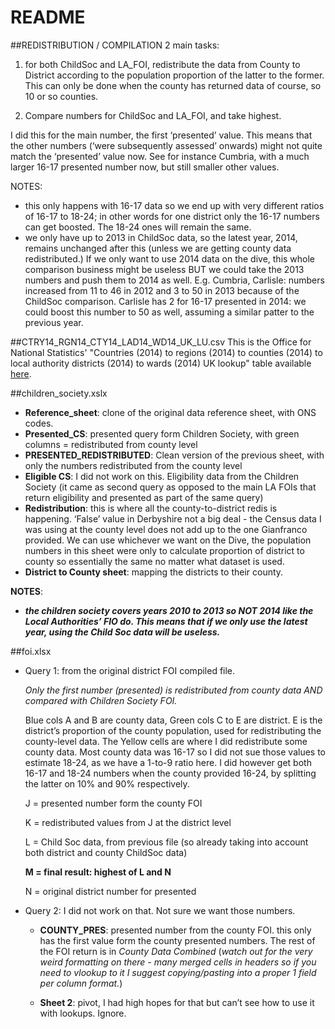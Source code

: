README======##REDISTRIBUTION / COMPILATION2 main tasks:1. for both ChildSoc and LA_FOI, redistribute the data from County to District according to the population proportion of the latter to the former. This can only be done when the county has returned data of course, so 10 or so counties.2. Compare numbers for ChildSoc and LA_FOI, and take highest.I did this for the main number, the first ‘presented’ value.This means that the other numbers (‘were subsequently assessed’ onwards) might not quite match the ‘presented’ value now. See for instance Cumbria, with a much larger 16-17 presented number now, but still smaller other values.NOTES:- this only happens with 16-17 data so we end up with very different ratios of 16-17 to 18-24; in other words for one district only the 16-17 numbers can get boosted. The 18-24 ones will remain the same.- we only have up to 2013 in ChildSoc data, so the latest year, 2014, remains unchanged after this (unless we are getting county data redistributed.)If we only want to use 2014 data on the dive, this whole comparison business might be useless BUT we could take the 2013 numbers and push them to 2014 as well.E.g. Cumbria, Carlisle: numbers increased from 11 to 46 in 2012 and 3 to 50 in 2013 because of the ChildSoc comparison. Carlisle has 2 for 16-17 presented in 2014: we could boost this number to 50 as well, assuming a similar patter to the previous year.##CTRY14_RGN14_CTY14_LAD14_WD14_UK_LU.csvThis is the Office for National Statistics' "Countries (2014) to regions (2014) to counties (2014) to local authority districts (2014) to wards (2014) UK lookup" table available [here]( https://geoportal.statistics.gov.uk/geoportal/catalog/search/resource/details.page?uuid=%7B70037BEB-0F12-4426-8D65-DC598ED124E0%7D).##children_society.xslx- **Reference_sheet**: clone of the original data reference sheet, with ONS codes.- **Presented_CS**: presented query form Children Society, with green columns = redistributed from county level- **PRESENTED_REDISTRIBUTED**: Clean version of the previous sheet, with only the numbers redistributed from the county level- **Eligible CS**: I did not work on this. Eligibility data from the Children Society (it came as second query as opposed to the main LA FOIs that return eligibility and presented as part of the same query)- **Redistribution**: this is where all the county-to-district redis is happening.‘False’ value in Derbyshire not a big deal - the Census data I was using at the county level does not add up to the one Gianfranco provided. We can use whichever we want on the Dive, the population numbers in this sheet were only to calculate proportion of district to county so essentially the same no matter what dataset is used.- **District to County sheet**: mapping the districts to their county.**NOTES**:- **_the children society covers years 2010 to 2013 so NOT 2014 like the Local Authorities’ FIO do. This means that if we only use the latest year, using the Child Soc data will be useless._**##foi.xlsx- Query 1: from the original district FOI compiled file.  _Only the first number (presented) is redistributed from county data AND compared with Children Society FOI._  Blue cols A and B are county data, Green cols C to E are district. E is the district’s proportion of the county population, used for redistributing the county-level data.  The Yellow cells are where I did redistribute some county data.  Most county data was 16-17 so I did not sue those values to estimate 18-24, as we have a 1-to-9 ratio here.  I did however get both 16-17 and 18-24 numbers when the county provided 16-24, by splitting the latter on 10% and 90% respectively.  J = presented number form the county FOI  K = redistributed values from J at the district level  L = Child Soc data, from previous file (so already taking into account both district and county ChildSoc data)  **M = final result: highest of L and N**  N = original district number for presented- Query 2: I did not work on that. Not sure we want those numbers.  - **COUNTY_PRES**: presented number from the county FOI. this only has the first value form the county presented numbers. The rest of the FOI return is in _County Data Combined_ (_watch out for the very weird formatting on there - many merged cells in headers so if you need to vlookup to it I suggest copying/pasting into a proper 1 field per column format._)  - **Sheet 2**: pivot, I had high hopes for that but can’t see how to use it with lookups. Ignore.